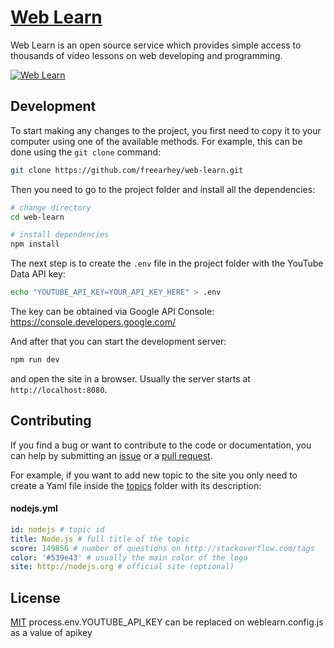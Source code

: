 # [Web Learn](https://web-learn.netlify.com/)

Web Learn is an open source service which provides simple access to thousands of video lessons on web developing and programming.

[![Web Learn](static/images/banner.png)](https://web-learn.netlify.com/)

## Development

To start making any changes to the project, you first need to copy it to your computer using one of the available methods. For example, this can be done using the `git clone` command:

```sh
git clone https://github.com/freearhey/web-learn.git
```

Then you need to go to the project folder and install all the dependencies:

```sh
# change directory
cd web-learn

# install dependencies
npm install
```

The next step is to create the `.env` file in the project folder with the YouTube Data API key:

```sh
echo "YOUTUBE_API_KEY=YOUR_API_KEY_HERE" > .env
```

The key can be obtained via Google API Console: https://console.developers.google.com/

And after that you can start the development server:

```sh
npm run dev
```

and open the site in a browser. Usually the server starts at `http://localhost:8080`.

## Contributing

If you find a bug or want to contribute to the code or documentation, you can help by submitting an [issue](https://github.com/freearhey/web-learn/issues) or a [pull request](https://github.com/freearhey/web-learn/pulls).

For example, if you want to add new topic to the site you only need to create a Yaml file inside the [topics](https://github.com/freearhey/web-learn/tree/master/src/topics) folder with its description:

#### nodejs.yml

```yml
id: nodejs # topic id
title: Node.js # full title of the topic
score: 149856 # number of questions on http://stackoverflow.com/tags
color: '#539e43' # usually the main color of the logo
site: http://nodejs.org # official site (optional)
```

## License

[MIT](https://github.com/freearhey/web-learn/blob/master/LICENSE)
process.env.YOUTUBE_API_KEY can be replaced on weblearn.config.js as a value of apikey